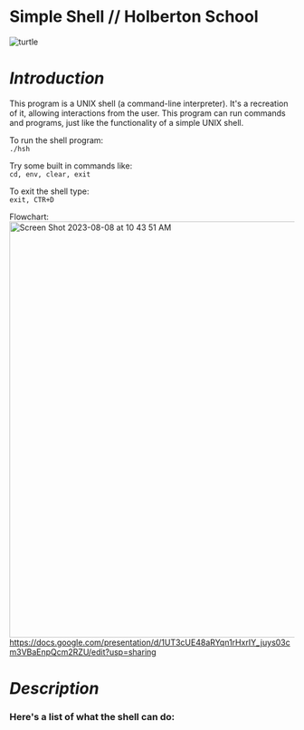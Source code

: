 # Simple Shell // Holberton School
![turtle](https://github.com/PuzzleEmptyM/holbertonschool-simple_shell/assets/57630651/e10a31ad-f94f-4489-8081-60b05d9000f9)

# _Introduction_
This program is a UNIX shell (a command-line interpreter). It's a recreation of it, allowing interactions from the user. This program can run commands and programs, just like the functionality of a simple UNIX shell.

To run the shell program:<br /> 
`./hsh`

Try some built in commands like:<br /> 
`cd, env, clear, exit`

To exit the shell type:<br /> 
`exit, CTR+D`

Flowchart:<br /> 
<img width="735" alt="Screen Shot 2023-08-08 at 10 43 51 AM" src="https://github.com/PuzzleEmptyM/holbertonschool-simple_shell/assets/129412985/4662d6cf-fa5f-4fb4-8b7a-187d9a4498d1">
https://docs.google.com/presentation/d/1UT3cUE48aRYqn1rHxrIY_juys03cm3VBaEnpQcm2RZU/edit?usp=sharing

# _Description_
### **Here's a list of what the shell can do:**
